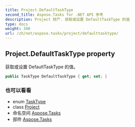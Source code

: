 ```yaml
---
title: Project.DefaultTaskType
second_title: Aspose.Tasks for .NET API 参考
description: Project 财产. 获取或设置 DefaultTaskType 的值
type: docs
weight: 340
url: /zh/net/aspose.tasks/project/defaulttasktype/
---
```

## Project.DefaultTaskType property

获取或设置 DefaultTaskType 的值。

```csharp
public TaskType DefaultTaskType { get; set; }
```

### 也可以看看

* enum [TaskType](../../tasktype/)
* class [Project](../)
* 命名空间 [Aspose.Tasks](../../project/)
* 部件 [Aspose.Tasks](../../../)


